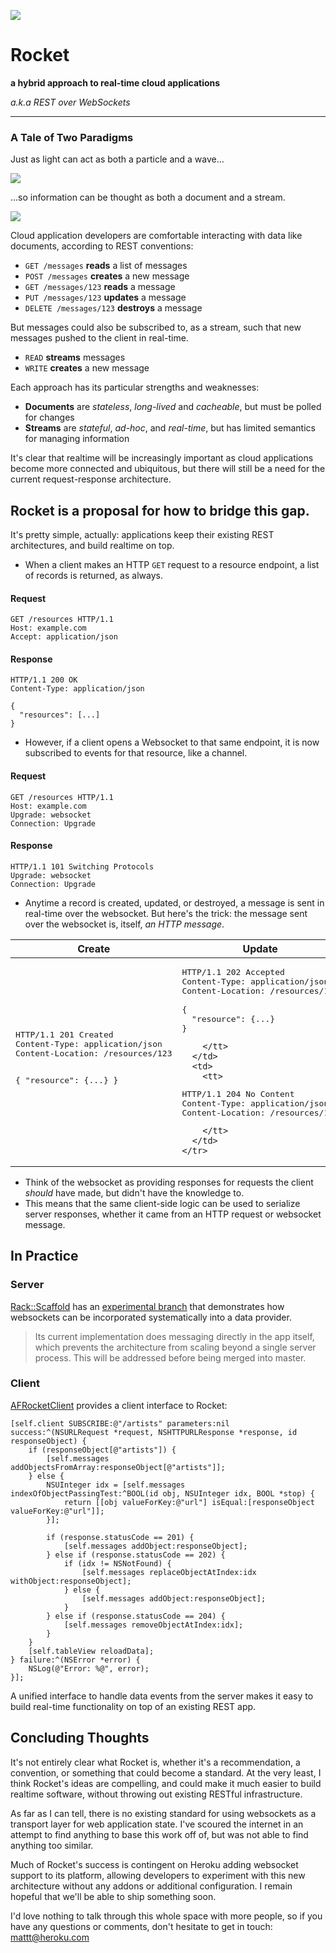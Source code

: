 ![](https://rawgithub.com/mattt/rocket/master/rocket.svg)

# Rocket

**a hybrid approach to real-time cloud applications**

_a.k.a REST over WebSockets_

---

### A Tale of Two Paradigms

Just as light can act as both a particle and a wave...

![](https://rawgithub.com/mattt/rocket/master/figure-light-particle-wave.svg)

...so information can be thought as both a document and a stream.

![](https://rawgithub.com/mattt/rocket/master/figure-information-document-stream.svg)

Cloud application developers are comfortable interacting with data like documents, according to REST conventions:

- `GET /messages` **reads** a list of messages
- `POST /messages` **creates** a new message
- `GET /messages/123` **reads** a message
- `PUT /messages/123` **updates** a message
- `DELETE /messages/123` **destroys** a message

But messages could also be subscribed to, as a stream, such that new messages pushed to the client in real-time.

- `READ` **streams** messages
- `WRITE` **creates** a new message

Each approach has its particular strengths and weaknesses:

- **Documents** are _stateless_, _long-lived_ and _cacheable_, but must be polled for changes
- **Streams** are _stateful_, _ad-hoc_, and _real-time_, but has limited semantics for managing information

It's clear that realtime will be increasingly important as cloud applications become more connected and ubiquitous, but there will still be a need for the current request-response architecture.

## Rocket is a proposal for how to bridge this gap.

It's pretty simple, actually: applications keep their existing REST architectures, and build realtime on top.

- When a client makes an HTTP `GET` request to a resource endpoint, a list of records is returned, as always.

#### Request

~~~
GET /resources HTTP/1.1
Host: example.com
Accept: application/json
~~~

#### Response

~~~
HTTP/1.1 200 OK
Content-Type: application/json

{
  "resources": [...]
}
~~~

- However, if a client opens a Websocket to that same endpoint, it is now subscribed to events for that resource, like a channel.

#### Request

~~~
GET /resources HTTP/1.1
Host: example.com
Upgrade: websocket
Connection: Upgrade
~~~

#### Response

~~~
HTTP/1.1 101 Switching Protocols
Upgrade: websocket
Connection: Upgrade
~~~

- Anytime a record is created, updated, or destroyed, a message is sent in real-time over the websocket. But here's the trick: the message sent over the websocket is, itself, _an HTTP message_.

<table>
  <thead>
    <tr>
      <th>Create</th>
      <th>Update</th>
      <th>Destroy</th>
    </tr>
  </thead>
  <tbody>
    <tr>
      <td>
        <tt>
<pre>HTTP/1.1 201 Created
Content-Type: application/json
Content-Location: /resources/123

{
  "resource": {...}
}</pre>
        </tt>
      </td>
      <td>
        <tt>
<pre>HTTP/1.1 202 Accepted
Content-Type: application/json
Content-Location: /resources/123

{
  "resource": {...}
}</pre>
        </tt>
      </td>
      <td>
        <tt>
<pre>HTTP/1.1 204 No Content
Content-Type: application/json
Content-Location: /resources/123</pre>
        </tt>
      </td>
    </tr>
  </tbody>
</table>

- Think of the websocket as providing responses for requests the client _should_ have made, but didn't have the knowledge to.
- This means that the same client-side logic can be used to serialize server responses, whether it came from an HTTP request or websocket message.

## In Practice

### Server

[Rack::Scaffold](https://github.com/mattt/rack-scaffold) has an [experimental branch](https://github.com/mattt/rack-scaffold/tree/experimental-rocket) that demonstrates how websockets can be incorporated systematically into a data provider.

> Its current implementation does messaging directly in the app itself, which prevents the architecture from scaling beyond a single server process. This will be addressed before being merged into master.

### Client

[AFRocketClient](https://github.com/AFNetworking/AFRocketClient) provides a client interface to Rocket:

~~~{objective-c}
[self.client SUBSCRIBE:@"/artists" parameters:nil success:^(NSURLRequest *request, NSHTTPURLResponse *response, id responseObject) {
    if (responseObject[@"artists"]) {
        [self.messages addObjectsFromArray:responseObject[@"artists"]];
    } else {
        NSUInteger idx = [self.messages indexOfObjectPassingTest:^BOOL(id obj, NSUInteger idx, BOOL *stop) {
            return [[obj valueForKey:@"url"] isEqual:[responseObject valueForKey:@"url"]];
        }];

        if (response.statusCode == 201) {
            [self.messages addObject:responseObject];
        } else if (response.statusCode == 202) {
            if (idx != NSNotFound) {
                [self.messages replaceObjectAtIndex:idx withObject:responseObject];
            } else {
                [self.messages addObject:responseObject];
            }
        } else if (response.statusCode == 204) {
            [self.messages removeObjectAtIndex:idx];
        }
    }
    [self.tableView reloadData];
} failure:^(NSError *error) {
    NSLog(@"Error: %@", error);
}];
~~~

A unified interface to handle data events from the server makes it easy to build real-time functionality on top of an existing REST app.

## Concluding Thoughts

It's not entirely clear what Rocket is, whether it's a recommendation, a convention, or something that could become a standard. At the very least, I think Rocket's ideas are compelling, and could make it much easier to build realtime software, without throwing out existing RESTful infrastructure.

As far as I can tell, there is no existing standard for using websockets as a transport layer for web application state. I've scoured the internet in an attempt to find anything to base this work off of, but was not able to find anything too similar.

Much of Rocket's success is contingent on Heroku adding websocket support to its platform, allowing developers to experiment with this new architecture without any addons or additional configuration. I remain hopeful that we'll be able to ship something soon.

I'd love nothing to talk through this whole space with more people, so if you have any questions or comments, don't hesitate to get in touch: <mattt@heroku.com>

